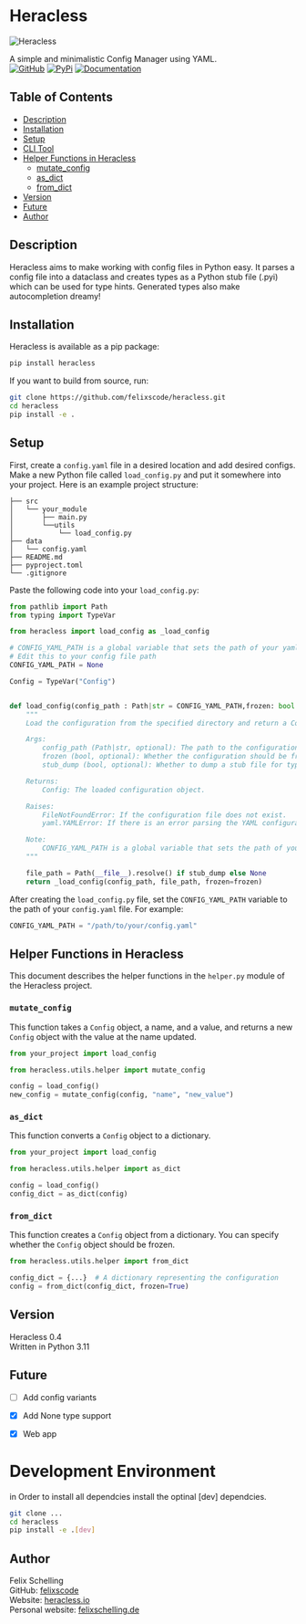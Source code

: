 # Heracless

![Heracless](https://images.unsplash.com/photo-1728246950251-d0ca4d99e927?q=80&w=800&auto=format&fit=crop&ixlib=rb-4.1.0&ixid=M3wxMjA3fDB8MHxwaG90by1wYWdlfHx8fGVufDB8fHx8fA%3D%3D)

A simple and minimalistic Config Manager using YAML.   
[![GitHub](https://img.shields.io/badge/GitHub-Repository-blue?logo=github)](https://github.com/felixscode/heracless)
[![PyPi](https://img.shields.io/badge/PyPi-Package-blue?logo=pypi)](https://pypi.org/project/heracless/)
[![Documentation](https://img.shields.io/badge/Documentation-Read-green?logo=readthedocs)](https://heracless.io/Documentation)
    

## Table of Contents
- [Description](#description)
- [Installation](#installation)
- [Setup](#setup)
- [CLI Tool](#cli-tool)
- [Helper Functions in Heracless](#helper-functions-in-heracless)
  - [mutate_config](#mutate_config)
  - [as_dict](#as_dict)
  - [from_dict](#from_dict)
- [Version](#version)
- [Future](#future)
- [Author](#author)

## Description

Heracless aims to make working with config files in Python easy. It parses a config file into a dataclass and creates types as a Python stub file (.pyi) which can be used for type hints. Generated types also make autocompletion dreamy!

## Installation

Heracless is available as a pip package:

```bash
pip install heracless
```

If you want to build from source, run:

```bash
git clone https://github.com/felixscode/heracless.git
cd heracless
pip install -e .
```

## Setup

First, create a `config.yaml` file in a desired location and add desired configs. Make a new Python file called `load_config.py` and put it somewhere into your project.
Here is an example project structure:
```
├── src
│   └── your_module
│       ├── main.py
│       └──utils
│           └── load_config.py
├── data
│   └── config.yaml
├── README.md
├── pyproject.toml
└── .gitignore

```


Paste the following code into your `load_config.py`:

```python
from pathlib import Path
from typing import TypeVar

from heracless import load_config as _load_config

# CONFIG_YAML_PATH is a global variable that sets the path of your yaml config file
# Edit this to your config file path
CONFIG_YAML_PATH = None

Config = TypeVar("Config")


def load_config(config_path : Path|str = CONFIG_YAML_PATH,frozen: bool = True,stub_dump:bool = True) -> Config:
    """
    Load the configuration from the specified directory and return a Config object.

    Args:
        config_path (Path|str, optional): The path to the configuration file. Defaults to CONFIG_YAML_PATH.
        frozen (bool, optional): Whether the configuration should be frozen. Defaults to True.
        stub_dump (bool, optional): Whether to dump a stub file for typing support or not. Defaults to True.

    Returns:
        Config: The loaded configuration object.

    Raises:
        FileNotFoundError: If the configuration file does not exist.
        yaml.YAMLError: If there is an error parsing the YAML configuration file.

    Note:
        CONFIG_YAML_PATH is a global variable that sets the path of your YAML config file.
    """

    file_path = Path(__file__).resolve() if stub_dump else None
    return _load_config(config_path, file_path, frozen=frozen)
```

After creating the `load_config.py` file, set the `CONFIG_YAML_PATH` variable to the path of your `config.yaml` file. For example:

```python
CONFIG_YAML_PATH = "/path/to/your/config.yaml"
```


## Helper Functions in Heracless

This document describes the helper functions in the `helper.py` module of the Heracless project.

### `mutate_config`

This function takes a `Config` object, a name, and a value, and returns a new `Config` object with the value at the name updated.

```python
from your_project import load_config

from heracless.utils.helper import mutate_config

config = load_config()
new_config = mutate_config(config, "name", "new_value")
```

### `as_dict`

This function converts a `Config` object to a dictionary.

```python
from your_project import load_config

from heracless.utils.helper import as_dict

config = load_config()
config_dict = as_dict(config)
```

### `from_dict`

This function creates a `Config` object from a dictionary. You can specify whether the `Config` object should be frozen.

```python
from heracless.utils.helper import from_dict

config_dict = {...}  # A dictionary representing the configuration
config = from_dict(config_dict, frozen=True)
```

## Version

Heracless 0.4 <br>
Written in Python 3.11

## Future

- [ ] Add config variants
- [x] Add None type support
- [x] Web app


# Development Environment

in Order to install all dependcies install the optinal [dev] dependcies.
```bash
git clone ...
cd heracless
pip install -e .[dev]
```

## Author

Felix Schelling<br>
GitHub: [felixscode](https://github.com/felixscode)<br>
Website: [heracless.io](https://heracless.io)<br>
Personal website: [felixschelling.de](https://felixschelling.de)<br>


